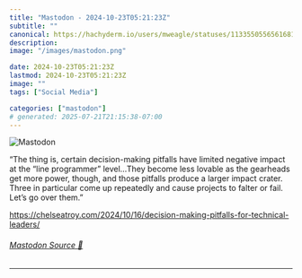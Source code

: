 ```yaml
---
title: "Mastodon - 2024-10-23T05:21:23Z"
subtitle: ""
canonical: https://hachyderm.io/users/mweagle/statuses/113355055656168137
description:
image: "/images/mastodon.png"

date: 2024-10-23T05:21:23Z
lastmod: 2024-10-23T05:21:23Z
image: ""
tags: ["Social Media"]

categories: ["mastodon"]
# generated: 2025-07-21T21:15:38-07:00
---
```

![Mastodon](/images/mastodon.png)

<p>“The thing is, certain decision-making pitfalls have limited negative impact at the “line programmer” level…They become less lovable as the gearheads get more power, though, and those pitfalls produce a larger impact crater. Three in particular come up repeatedly and cause projects to falter or fail. Let’s go over them.”</p><p><a href="https://chelseatroy.com/2024/10/16/decision-making-pitfalls-for-technical-leaders/" target="_blank" rel="nofollow noopener noreferrer" translate="no"><span class="invisible">https://</span><span class="ellipsis">chelseatroy.com/2024/10/16/dec</span><span class="invisible">ision-making-pitfalls-for-technical-leaders/</span></a></p>


###### [Mastodon Source 🐘](https://hachyderm.io/@mweagle/113355055656168137)

___
